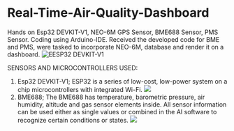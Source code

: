 # Real-Time-Air-Quality-Dashboard
Hands on Esp32 DEVKIT-V1, NEO-6M GPS Sensor, BME688 Sensor, PMS Sensor.
Coding using Arduino-IDE.
Received the developed code for BME and PMS, were tasked to incorporate NEO-6M, database and render it on a dashboard.
![EESP32 DEVKIT-V1](https://github.com/DarshilShukla26/Real-Time-Air-Quality-Dashboard/assets/97797056/3a0daa16-3cda-4ab0-bf21-a011db64e10c)

SENSORS AND MICROCONTROLLERS USED:
1) Esp32 DEVKIT-V1;
ESP32 is a series of low-cost, low-power system on a chip microcontrollers with integrated Wi-Fi.
![](https://github.com/DarshilShukla26/Real-Time-Air-Quality-Dashboard/assets/97797056/7f3b5931-bb9d-4041-a505-02c2f6a1f3f7)
2) BME688;
The BME688 has temperature, barometric pressure, air humidity, altitude and gas sensor elements inside. All sensor information can be used either as single values or combined in the AI software to recognize certain conditions or states.
   ![](https://github.com/DarshilShukla26/Real-Time-Air-Quality-Dashboard/assets/97797056/43c4a492-0a7a-4cc6-86c4-e6742b880dfb)





